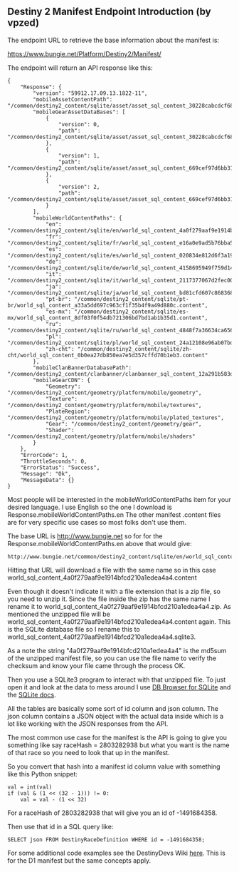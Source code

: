 ## Destiny 2 Manifest Endpoint Introduction (by vpzed)

The endpoint URL to retrieve the base information about the manifest is:

https://www.bungie.net/Platform/Destiny2/Manifest/

The endpoint will return an API response like this:

	{
		"Response": {
			"version": "59912.17.09.13.1822-11",
			"mobileAssetContentPath": "/common/destiny2_content/sqlite/asset/asset_sql_content_30228cabcdcf681095c36fab1da69e32.content",
			"mobileGearAssetDataBases": [
				{
					"version": 0,
					"path": "/common/destiny2_content/sqlite/asset/asset_sql_content_30228cabcdcf681095c36fab1da69e32.content"
				},
				{
					"version": 1,
					"path": "/common/destiny2_content/sqlite/asset/asset_sql_content_669cef97d6bb31f46d5703bcb9acb7bd.content"
				},
				{
					"version": 2,
					"path": "/common/destiny2_content/sqlite/asset/asset_sql_content_669cef97d6bb31f46d5703bcb9acb7bd.content"
				}
			],
			"mobileWorldContentPaths": {
				"en": "/common/destiny2_content/sqlite/en/world_sql_content_4a0f279aaf9e1914bfcd210a1edea4a4.content",
				"fr": "/common/destiny2_content/sqlite/fr/world_sql_content_e16a0e9ad5b76bba5cba1fb9c5ab7132.content",
				"es": "/common/destiny2_content/sqlite/es/world_sql_content_020834e812d6f3a19fccd95362ce2f45.content",
				"de": "/common/destiny2_content/sqlite/de/world_sql_content_4158695949f759d14f2c0aee337749be.content",
				"it": "/common/destiny2_content/sqlite/it/world_sql_content_2117377067d2fec0091179bf7ef3b608.content",
				"ja": "/common/destiny2_content/sqlite/ja/world_sql_content_bd81cfd607c868368fece4f328fe41f4.content",
				"pt-br": "/common/destiny2_content/sqlite/pt-br/world_sql_content_a33a5dd697c963cf1f35b4f9a49d880c.content",
				"es-mx": "/common/destiny2_content/sqlite/es-mx/world_sql_content_8df03f0f54db721306bd7bd1ab1b35d1.content",
				"ru": "/common/destiny2_content/sqlite/ru/world_sql_content_4848f7a36634ca656e30d957dbad29a8.content",
				"pl": "/common/destiny2_content/sqlite/pl/world_sql_content_24a12108e96ab07bd9910a1b6b08709e.content",
				"zh-cht": "/common/destiny2_content/sqlite/zh-cht/world_sql_content_0b0ea27db850ea7e5d357cffd70b1eb3.content"
			},
			"mobileClanBannerDatabasePath": "/common/destiny2_content/clanbanner/clanbanner_sql_content_12a291b583d3f5ce5c30a648fa58b482.content",
			"mobileGearCDN": {
				"Geometry": "/common/destiny2_content/geometry/platform/mobile/geometry",
				"Texture": "/common/destiny2_content/geometry/platform/mobile/textures",
				"PlateRegion": "/common/destiny2_content/geometry/platform/mobile/plated_textures",
				"Gear": "/common/destiny2_content/geometry/gear",
				"Shader": "/common/destiny2_content/geometry/platform/mobile/shaders"
			}
		},
		"ErrorCode": 1,
		"ThrottleSeconds": 0,
		"ErrorStatus": "Success",
		"Message": "Ok",
		"MessageData": {}
	}


Most people will be interested in the mobileWorldContentPaths item for your desired language.  I use English so the one I download is Response.mobileWorldContentPaths.en  The other manifest .content files are for very specific use cases so most folks don't use them.

The base URL is http://www.bungie.net so for for the Response.mobileWorldContentPaths.en above that would give:

    http://www.bungie.net/common/destiny2_content/sqlite/en/world_sql_content_4a0f279aaf9e1914bfcd210a1edea4a4.content

Hitting that URL will download a file with the same name so in this case world_sql_content_4a0f279aaf9e1914bfcd210a1edea4a4.content

Even though it doesn't indicate it with a file extension that is a zip file, so you need to unzip it. Since the file inside the zip has the same name I rename it to world_sql_content_4a0f279aaf9e1914bfcd210a1edea4a4.zip.  As mentioned the unzipped file will be world_sql_content_4a0f279aaf9e1914bfcd210a1edea4a4.content again.  This is the SQLite database file so I rename this to world_sql_content_4a0f279aaf9e1914bfcd210a1edea4a4.sqlite3.

As a note the string "4a0f279aaf9e1914bfcd210a1edea4a4" is the md5sum of the unzipped manifest file, so you can use the file name to verify the checksum and know your file came through the process OK.

Then you use a SQLite3 program to interact with that unzipped file.  To just open it and look at the data to mess around I use [DB Browser for SQLite](http://sqlitebrowser.org/) and the [SQLite docs](https://sqlite.org/).

All the tables are basically some sort of id column and json column.  The json column contains a JSON object with the actual data inside which is a lot like working with the JSON responses from the API.

The most common use case for the manifest is the API is going to give you something like say raceHash = 2803282938 but what you want is the name of that race so you need to look that up in the manifest.

So you convert that hash into a manifest id column value with something like this Python snippet:

    val = int(val)
    if (val & (1 << (32 - 1))) != 0:
        val = val - (1 << 32)
		
For a raceHash of 2803282938 that will give you an id of -1491684358.  

Then use that id in a SQL query like:

    SELECT json FROM DestinyRaceDefinition WHERE id = -1491684358;


For some additional code examples see the DestinyDevs Wiki [here](http://destinydevs.github.io/BungieNetPlatform/docs/Manifest). This is for the D1 manifest but the same concepts apply.